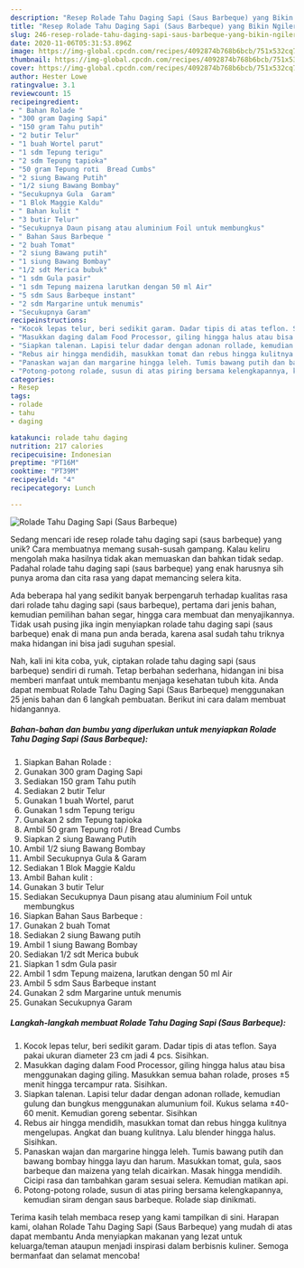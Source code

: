 ```yaml
---
description: "Resep Rolade Tahu Daging Sapi (Saus Barbeque) yang Bikin Ngiler"
title: "Resep Rolade Tahu Daging Sapi (Saus Barbeque) yang Bikin Ngiler"
slug: 246-resep-rolade-tahu-daging-sapi-saus-barbeque-yang-bikin-ngiler
date: 2020-11-06T05:31:53.896Z
image: https://img-global.cpcdn.com/recipes/4092874b768b6bcb/751x532cq70/rolade-tahu-daging-sapi-saus-barbeque-foto-resep-utama.jpg
thumbnail: https://img-global.cpcdn.com/recipes/4092874b768b6bcb/751x532cq70/rolade-tahu-daging-sapi-saus-barbeque-foto-resep-utama.jpg
cover: https://img-global.cpcdn.com/recipes/4092874b768b6bcb/751x532cq70/rolade-tahu-daging-sapi-saus-barbeque-foto-resep-utama.jpg
author: Hester Lowe
ratingvalue: 3.1
reviewcount: 15
recipeingredient:
- " Bahan Rolade "
- "300 gram Daging Sapi"
- "150 gram Tahu putih"
- "2 butir Telur"
- "1 buah Wortel parut"
- "1 sdm Tepung terigu"
- "2 sdm Tepung tapioka"
- "50 gram Tepung roti  Bread Cumbs"
- "2 siung Bawang Putih"
- "1/2 siung Bawang Bombay"
- "Secukupnya Gula  Garam"
- "1 Blok Maggie Kaldu"
- " Bahan kulit "
- "3 butir Telur"
- "Secukupnya Daun pisang atau aluminium Foil untuk membungkus"
- " Bahan Saus Barbeque "
- "2 buah Tomat"
- "2 siung Bawang putih"
- "1 siung Bawang Bombay"
- "1/2 sdt Merica bubuk"
- "1 sdm Gula pasir"
- "1 sdm Tepung maizena larutkan dengan 50 ml Air"
- "5 sdm Saus Barbeque instant"
- "2 sdm Margarine untuk menumis"
- "Secukupnya Garam"
recipeinstructions:
- "Kocok lepas telur, beri sedikit garam. Dadar tipis di atas teflon. Saya pakai ukuran diameter 23 cm jadi 4 pcs. Sisihkan."
- "Masukkan daging dalam Food Processor, giling hingga halus atau bisa menggunakan daging giling. Masukkan semua bahan rolade, proses ±5 menit hingga tercampur rata. Sisihkan."
- "Siapkan talenan. Lapisi telur dadar dengan adonan rollade, kemudian gulung dan bungkus menggunakan alumunium foil. Kukus selama ±40-60 menit. Kemudian goreng sebentar. Sisihkan"
- "Rebus air hingga mendidih, masukkan tomat dan rebus hingga kulitnya mengelupas. Angkat dan buang kulitnya. Lalu blender hingga halus. Sisihkan."
- "Panaskan wajan dan margarine hingga leleh. Tumis bawang putih dan bawang bombay hingga layu dan harum. Masukkan tomat, gula, saos barbeque dan maizena yang telah dicairkan. Masak hingga mendidih. Cicipi rasa dan tambahkan garam sesuai selera. Kemudian matikan api."
- "Potong-potong rolade, susun di atas piring bersama kelengkapannya, kemudian siram dengan saus barbeque. Rolade siap dinikmati."
categories:
- Resep
tags:
- rolade
- tahu
- daging

katakunci: rolade tahu daging 
nutrition: 217 calories
recipecuisine: Indonesian
preptime: "PT16M"
cooktime: "PT39M"
recipeyield: "4"
recipecategory: Lunch

---
```



![Rolade Tahu Daging Sapi (Saus Barbeque)](https://img-global.cpcdn.com/recipes/4092874b768b6bcb/751x532cq70/rolade-tahu-daging-sapi-saus-barbeque-foto-resep-utama.jpg)

Sedang mencari ide resep rolade tahu daging sapi (saus barbeque) yang unik? Cara membuatnya memang susah-susah gampang. Kalau keliru mengolah maka hasilnya tidak akan memuaskan dan bahkan tidak sedap. Padahal rolade tahu daging sapi (saus barbeque) yang enak harusnya sih punya aroma dan cita rasa yang dapat memancing selera kita.

Ada beberapa hal yang sedikit banyak berpengaruh terhadap kualitas rasa dari rolade tahu daging sapi (saus barbeque), pertama dari jenis bahan, kemudian pemilihan bahan segar, hingga cara membuat dan menyajikannya. Tidak usah pusing jika ingin menyiapkan rolade tahu daging sapi (saus barbeque) enak di mana pun anda berada, karena asal sudah tahu triknya maka hidangan ini bisa jadi suguhan spesial.




Nah, kali ini kita coba, yuk, ciptakan rolade tahu daging sapi (saus barbeque) sendiri di rumah. Tetap berbahan sederhana, hidangan ini bisa memberi manfaat untuk membantu menjaga kesehatan tubuh kita. Anda dapat membuat Rolade Tahu Daging Sapi (Saus Barbeque) menggunakan 25 jenis bahan dan 6 langkah pembuatan. Berikut ini cara dalam membuat hidangannya.

<!--inarticleads1-->

##### Bahan-bahan dan bumbu yang diperlukan untuk menyiapkan Rolade Tahu Daging Sapi (Saus Barbeque):

1. Siapkan  Bahan Rolade :
1. Gunakan 300 gram Daging Sapi
1. Sediakan 150 gram Tahu putih
1. Sediakan 2 butir Telur
1. Gunakan 1 buah Wortel, parut
1. Gunakan 1 sdm Tepung terigu
1. Gunakan 2 sdm Tepung tapioka
1. Ambil 50 gram Tepung roti / Bread Cumbs
1. Siapkan 2 siung Bawang Putih
1. Ambil 1/2 siung Bawang Bombay
1. Ambil Secukupnya Gula &amp; Garam
1. Sediakan 1 Blok Maggie Kaldu
1. Ambil  Bahan kulit :
1. Gunakan 3 butir Telur
1. Sediakan Secukupnya Daun pisang atau aluminium Foil untuk membungkus
1. Siapkan  Bahan Saus Barbeque :
1. Gunakan 2 buah Tomat
1. Sediakan 2 siung Bawang putih
1. Ambil 1 siung Bawang Bombay
1. Sediakan 1/2 sdt Merica bubuk
1. Siapkan 1 sdm Gula pasir
1. Ambil 1 sdm Tepung maizena, larutkan dengan 50 ml Air
1. Ambil 5 sdm Saus Barbeque instant
1. Gunakan 2 sdm Margarine untuk menumis
1. Gunakan Secukupnya Garam




<!--inarticleads2-->

##### Langkah-langkah membuat Rolade Tahu Daging Sapi (Saus Barbeque):

1. Kocok lepas telur, beri sedikit garam. Dadar tipis di atas teflon. Saya pakai ukuran diameter 23 cm jadi 4 pcs. Sisihkan.
1. Masukkan daging dalam Food Processor, giling hingga halus atau bisa menggunakan daging giling. Masukkan semua bahan rolade, proses ±5 menit hingga tercampur rata. Sisihkan.
1. Siapkan talenan. Lapisi telur dadar dengan adonan rollade, kemudian gulung dan bungkus menggunakan alumunium foil. Kukus selama ±40-60 menit. Kemudian goreng sebentar. Sisihkan
1. Rebus air hingga mendidih, masukkan tomat dan rebus hingga kulitnya mengelupas. Angkat dan buang kulitnya. Lalu blender hingga halus. Sisihkan.
1. Panaskan wajan dan margarine hingga leleh. Tumis bawang putih dan bawang bombay hingga layu dan harum. Masukkan tomat, gula, saos barbeque dan maizena yang telah dicairkan. Masak hingga mendidih. Cicipi rasa dan tambahkan garam sesuai selera. Kemudian matikan api.
1. Potong-potong rolade, susun di atas piring bersama kelengkapannya, kemudian siram dengan saus barbeque. Rolade siap dinikmati.




Terima kasih telah membaca resep yang kami tampilkan di sini. Harapan kami, olahan Rolade Tahu Daging Sapi (Saus Barbeque) yang mudah di atas dapat membantu Anda menyiapkan makanan yang lezat untuk keluarga/teman ataupun menjadi inspirasi dalam berbisnis kuliner. Semoga bermanfaat dan selamat mencoba!
